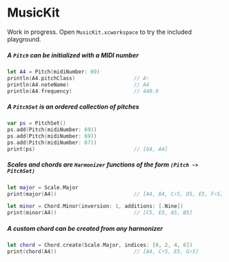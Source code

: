 # MusicKit

Work in progress. Open `MusicKit.xcworkspace` to try the included playground.

##### A `Pitch` can be initialized with a MIDI number
```Swift
let A4 = Pitch(midiNumber: 69)
println(A4.pitchClass)                   // A♮
println(A4.noteName)                     // A4
println(A4.frequency)                    // 440.0
```

##### A `PitchSet` is an ordered collection of pitches
```Swift
var ps = PitchSet()
ps.add(Pitch(midiNumber: 69))
ps.add(Pitch(midiNumber: 69))
ps.add(Pitch(midiNumber: 67))
print(ps)                                // [G4, A4]
```

##### Scales and chords are `Harmonizer` functions of the form `(Pitch -> PitchSet)`
```Swift
let major = Scale.Major
print(major(A4))                         // [A4, B4, C♯5, D5, E5, F♯5, G♯5]

let minor = Chord.Minor(inversion: 1, additions: [.Nine])
print(minor(A4))                         // [C5, E5, A5, B5]
```

##### A custom chord can be created from any harmonizer
```Swift
let chord = Chord.create(Scale.Major, indices: [0, 2, 4, 6])
print(chord(A4))                         // [A4, C♯5, E5, G♯5]
```
